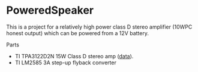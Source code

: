 # PoweredSpeaker
This is a project for a relatively high power class D stereo amplifier (10WPC honest output) which can be powered from a 12V battery.

Parts

 * TI TPA3122D2N  15W Class D stereo amp ([data](https://www.ti.com/lit/gpn/tpa3122d2)).
 * TI LM2585 3A step-up flyback converter
